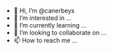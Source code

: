 - 👋 Hi, I’m @canerbeys
- 👀 I’m interested in ...
- 🌱 I’m currently learning ...
- 💞️ I’m looking to collaborate on ...
- 📫 How to reach me ...

<!---
canerbeys/canerbeys is a ✨ special ✨ repository because its `README.md` (this file) appears on your GitHub profile.
You can click the Preview link to take a look at your changes.
--->
